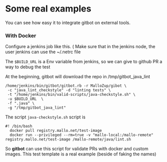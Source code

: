 # Some real examples

You can see how easy it to integrate gitbot on external tools.

### With Docker

Configure a jenkins job like this. ( Make sure that in the jenkins node, the user jenkins can use the ~/.netrc file

The `$BUILD_URL` is a Env variable from jenkins, so we can give to github PR a way to debug  the test

At the beginning, gitbot will download the repo in /tmp/gitbot_java_lint

```console
/home/jenkins/bin/gitbot/gitbot.rb -r MalloZup/gibot \
 -c "java_lint_checkstyle" -d "linting tests" \
 -t "/home/jenkins/bin/valid-scripts/java-checkstyle.sh" \
 -u $BUILD_URL  \
 -f ".java" \
 -g "/tmp/gitbot_java_lint"

```

The script `java-checkstyle.sh` script is
```console
#! /bin/bash
  docker pull registry.mallo.net/test-image
  docker run --privileged --rm=true -v "mallo-local:/mallo-remote" registry.mallo.net/test-image /mallo-remote/java/lint.sh
```

So **gitbot** can use this script for validate PRs with docker and custom images.
This test template is  a real example (beside of faking the names)
